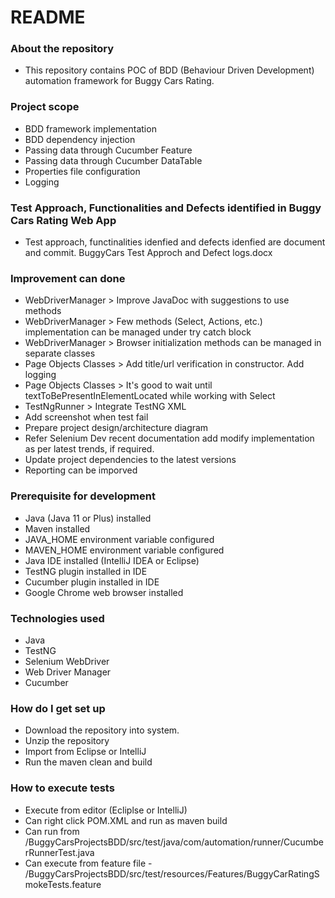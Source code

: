 # README #

### About the repository ###
* This repository contains POC of BDD (Behaviour Driven Development) automation framework for Buggy Cars Rating.

### Project scope ###
* BDD framework implementation
* BDD dependency injection
* Passing data through Cucumber Feature
* Passing data through Cucumber DataTable
* Properties file configuration
* Logging

### Test Approach, Functionalities and Defects identified in Buggy Cars Rating Web App ###
* Test approach, functinalities idenfied and defects idenfied are document and commit. BuggyCars Test Approch and Defect logs.docx

### Improvement can done ###
* WebDriverManager > Improve JavaDoc with suggestions to use methods
* WebDriverManager > Few methods (Select, Actions, etc.) implementation can be managed under try catch block
* WebDriverManager > Browser initialization methods can be managed in separate classes
* Page Objects Classes > Add title/url verification in constructor. Add logging
* Page Objects Classes > It's good to wait until textToBePresentInElementLocated while working with Select
* TestNgRunner > Integrate TestNG XML
* Add screenshot when test fail
* Prepare project design/architecture diagram
* Refer Selenium Dev recent documentation add modify implementation as per latest trends, if required.
* Update project dependencies to the latest versions
* Reporting can be imporved

### Prerequisite for development ###
* Java (Java 11 or Plus) installed
* Maven installed
* JAVA_HOME environment variable configured
* MAVEN_HOME environment variable configured
* Java IDE installed (IntelliJ IDEA or Eclipse)
* TestNG plugin installed in IDE
* Cucumber plugin installed in IDE
* Google Chrome web browser installed

### Technologies used ###
* Java
* TestNG
* Selenium WebDriver
* Web Driver Manager
* Cucumber

### How do I get set up ###
* Download the repository into system.
* Unzip the repository
* Import from Eclipse or IntelliJ
* Run the maven clean and build

### How to execute tests ###
* Execute from editor (Ecliplse or IntelliJ)
* Can right click POM.XML and run as maven build
* Can run from /BuggyCarsProjectsBDD/src/test/java/com/automation/runner/CucumberRunnerTest.java
* Can execute from feature file - /BuggyCarsProjectsBDD/src/test/resources/Features/BuggyCarRatingSmokeTests.feature
